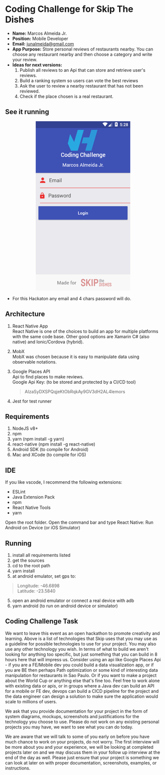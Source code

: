 

Coding Challenge for Skip The Dishes
====================================

* **Name:** Marcos Almeida Jr.
* **Position:** Mobile Developer
* **Email:** junalmeida@gmail.com
* **App Purpose:** Store personal reviews of restaurants nearby. You can choose any restaurant nearby and then choose a category and write your review. 
* **Ideas for next versions:**
    1. Publish all reviews to an Api that can store and retrieve user's reviews.
    2. Build a ranking system so users can vote the best reviews
    3. Ask the user to review a nearby restaurant that has not been reviewed.
    4. Check if the place chosen is a real restaurant.


See it running
--------------

<p align="center">
    <img src="./docs/vh-video.gif">
</p>

* For this Hackaton any email and 4 chars password will do.
 
Architecture
------------

1. React Native App   
    React Native is one of the choices to build an app for multiple platforms with the same code base. Other good options are Xamarin C# (also native) and Ionic/Cordova (hybrid).
2. MobX  
    MobX was chosen because it is easy to manipulate data using observable notations. 
3. Google Places API  
    Api to find places to make reviews.  
    Google Api Key: (to be stored and protected by a CI/CD tool)  
    > AIzaSyDXSPQqjeKtObRqkAy9GV3dH2AL4lemors

4. Jest for test runner



Requirements
------------

1. NodeJS v8+
2. npm
3. yarn (npm install -g yarn)
4. react-native (npm install -g react-native)
5. Android SDK (to compile for Android)
6. Mac and XCode (to compile for iOS)

IDE
---
If you like vscode, I recommend the following extensions:

* ESLint
* Java Extension Pack
* npm
* React Native Tools
* yarn

Open the root folder. Open the command bar and type React Native: Run Android on Device (or iOS Simulator)


Running
-------

1. install all requirements listed
1. get the sources
2. cd to the root path
3. yarn install
4. at android emulator, set gps to: 
> Longitude: -46.6898  
> Latitude: -23.5840

5. open an android emulator or connect a real device with adb
6. yarn android (to run on android device or simulator)


Coding Challenge Task
---------------------

We want to leave this event as an open hackathon to promote creativity and learning. Above is a list of technologies that Skip uses that you may use as a guideline for possible technologies to use for your project. You may also use any other technology you wish. In terms of what to build we aren't looking for anything too specific, but just something that you can build in 8 hours here that will impress us. Consider using an api like Google Places Api - if you are a FE/Mobile dev you could build a data visualization app, or if you are BE then perhaps Path optimization or some kind of interesting data manipulation for restaurants in Sao Paulo. Or if you want to make a project about the World Cup or anything else that's fine too. Feel free to work alone with existing data or apis, or in groups where a Java dev can build an API for a mobile or FE dev, devops can build a CICD pipeline for the project and the data engineer can design a solution to make sure the application would scale to millions of users. 



We ask that you provide documentation for your project in the form of system diagrams, mockups, screenshots and justifications for the technology you choose to use. Please do not work on any existing personal projects you may have, we want to see what you can do today.



We are aware that we will talk to some of you early on before you have much chance to work on your projects, do not worry. The first interview will be more about you and your experience, we will be looking at completed projects later on and we may discuss them in your follow up interview at the end of the day as well. Please just ensure that your project is something we can look at later on with proper documentation, screenshots, examples, or instructions.


